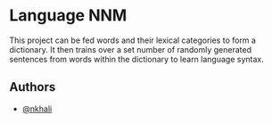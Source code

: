 
# Language NNM

This project can be fed words and their lexical categories to form a dictionary. It then trains over a set number of randomly generated sentences from words within the dictionary to learn language syntax.
## Authors

- [@nkhali](https://www.github.com/nkhali)

